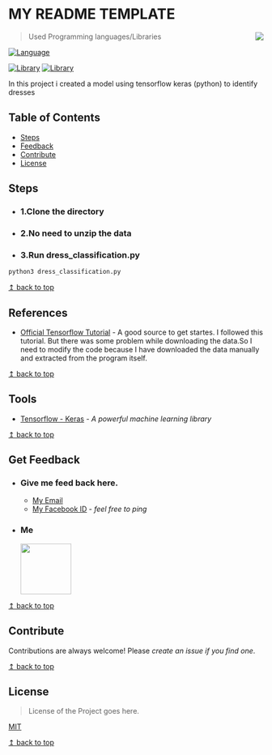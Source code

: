 # MY README TEMPLATE 

<img src="README_RES/icon.jpeg" align="right" />

> Used Programming languages/Libraries

[![Language](https://img.shields.io/badge/python-3.5-009900.svg)](https://docs.python.org/3/)

[![Library](https://img.shields.io/badge/Tensorflow-1.12.0-006600.svg)](http://www.tensorflow.org/)
[![Library](https://img.shields.io/badge/OpenCV-3.3.1-6600cc.svg)](https://opencv.org/)


In this project i created a model using tensorflow keras (python) to identify dresses

## Table of Contents
- [Steps](#Steps)
- [Feedback](#Get-Feedback)
- [Contribute](#Contribute)
- [License](#License)

## Steps  

- ### 1.Clone the directory
- ### 2.No need to unzip the data
- ### 3.Run dress_classification.py
```bash
python3 dress_classification.py 
```
[↥ back to top](#table-of-contents)

## References

- [Official Tensorflow Tutorial](https://www.tensorflow.org/tutorials/keras/basic_classification) - A good source to get startes.
I followed this tutorial. But there was some problem while downloading the data.So I need to modify the code because I have 
downloaded the data manually and extracted from the program itself.

[↥ back to top](#table-of-contents)

## Tools

- [Tensorflow - Keras](https://www.tensorflow.org/tutorials/) - *A powerful machine learning library*

[↥ back to top](#table-of-contents)

## Get Feedback

 -	### Give me feed back here.
	 - [My Email](#email) 
	 - [My Facebook ID](https://www.facebook.com/profile.php?id=100011440244328) - *feel free to ping*
 -  ### Me
 	<p>
		<img src="https://scontent-bom1-1.xx.fbcdn.net/v/t1.0-9/47574379_824621541262513_325880162547662848_n.jpg?_nc_cat=107&_nc_oc=AQnlCMlo-QMFoJAGZjURtqsqx-9WKXjnTFBBnzNrRzPXOFT9GaXsCw_sCzVrFTn_Lvs&_nc_ht=scontent-bom1-1.xx&oh=70f82b34260b22d80b1dd4bad4d81f72&oe=5CC1FE8F" width="100" height="100" >
	</p>

[↥ back to top](#table-of-contents)

## Contribute

Contributions are always welcome!
Please *create an issue if you find one*.

[↥ back to top](#table-of-contents)

## License

>License of the Project goes here.

[MIT](https://choosealicense.com/licenses/mit/)

[↥ back to top](#table-of-contents)
